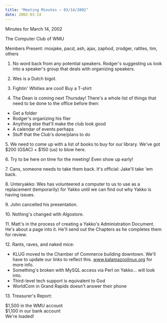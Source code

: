 ```yaml
---
title: "Meeting Minutes – 03/14/2002"
date: 2002-03-14
---
```

Minutes for March 14, 2002 </p><p>
The Computer Club of WMU </p><p>
Members Present:  moxjake, pacd, ash, ajax, zaphod, zrodger, rattles, tim,  others </p><p>
1. No word back from any potential speakers.  Rodger's suggesting us look into a speaker's group that deals with organizing speakers. </p><p>
2. Wes is a Dutch bigot. </p><p>
3. Fightin' Whities are cool!  Buy a T-shirt </p><p>
4. The Dean is coming next Thursday!  There's a whole list of things that need to be done to the office before then: </p><p>
<ul> <li>Get a folder</li> <li>Rodger's organizing his flier</li> <li>Anything else that'll make the club look good</li> <li>A calendar of events perhaps</li> <li>Stuff that the Club's done/plans to do</li> </ul> </p><p>
5. We need to come up with a list of books to buy for our library.  We've got $200 (GSAC) + $150 (us) to blow here. </p><p>
6. Try to be here on time for the meeting!  Even show up early! </p><p>
7. Cans, someone needs to take them back.  It's official: Jake'll take 'em back. </p><p>
8. Unteryakko: Wes has volunteered a computer to us to use as a replacement (temporarily) for Yakko until we can find out why Yakko is having issues. </p><p>
9. John cancelled his presentation. </p><p>
10. Nothing's changed with Algostore. </p><p>
11. Matt's in the process of creating a Yakko's Administration Document.  He's about a page into it.  He'll send out the Chapters as he completes them for review. </p><p>
12. Rants, raves, and naked mice: </p><p>
<ul> <li> KLUG moved to the Chamber of Commerce building downtown.  We'll have to update our links to reflect this.  <a href="http://www.kalamazoolinux.org"> www.kalamazoolinux.org</a> for more info. </li> <li> Something's broken with MySQL access via Perl on Yakko... will look into. </li> <li> Third-level tech support is equivalent to God </li> <li> WorldCom in Grand Rapids doesn't answer their phone </li> </ul> </p><p>
13. Treasurer's Report: </p><p>
$1,500 in the WMU account<br> $1,100 in our bank account<br> We're loaded! </p>
